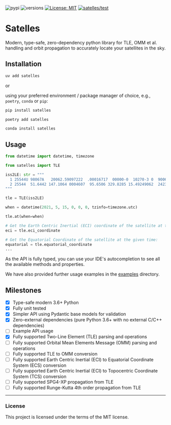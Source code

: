 ![pypi](https://img.shields.io/pypi/v/satelles.svg)
![versions](https://img.shields.io/pypi/pyversions/satelles.svg)
[![License: MIT](https://img.shields.io/badge/License-MIT-blue.svg)](https://opensource.org/licenses/MIT)
[![satelles/test](https://github.com/michealroberts/satelles/actions/workflows/test.yml/badge.svg)](https://github.com/michealroberts/satelles/actions/workflows/test.yml)

# Satelles

Modern, type-safe, zero-dependency python library for TLE, OMM et al. handling and orbit propagation to accurately locate your satellites in the sky.

## Installation

```bash
uv add satelles
```

or

using your preferred environment / package manager of choice, e.g., `poetry`, `conda` or `pip`:

```bash
pip install satelles
```

```bash
poetry add satelles
```

```bash
conda install satelles
```

## Usage

```python
from datetime import datetime, timezone

from satelles import TLE

iss2LE: str = """        
  1 25544U 98067A   20062.59097222  .00016717  00000-0  10270-3 0  9006
  2 25544  51.6442 147.1064 0004607  95.6506 329.8285 15.49249062  2423
"""

tle = TLE(iss2LE)

when = datetime(2021, 5, 15, 0, 0, 0, tzinfo=timezone.utc)

tle.at(when=when)

# Get the Earth Centric Inertial (ECI) coordinate of the satellite at the given time:
eci = tle.eci_coordinate

# Get the Equatorial Coordinate of the satellite at the given time:
equatorial = tle.equatorial_coordinate
...
```

As the API is fully typed, you can use your IDE's autocompletion to see all the available methods and properties.

We have also provided further usage examples in the [examples](./examples) directory.

## Milestones

- [X] Type-safe modern 3.6+ Python
- [X] Fully unit tested
- [X] Simpler API using Pydantic base models for validation
- [X] Zero-external dependencies (pure Python 3.6+ with no external C/C++ dependencies)
- [ ] Example API usage
- [X] Fully supported Two-Line Element (TLE) parsing and operations
- [ ] Fully supported Orbital Mean Elements Message (OMM) parsing and operations
- [ ] Fully supported TLE to OMM conversion
- [ ] Fully supported Earth Centric Inertial (ECI) to Equatorial Coordinate System (ECS) conversion
- [ ] Fully supported Earth Centric Inertial (ECI) to Topocentric Coordinate System (TCS) conversion
- [ ] Fully supported SPG4-XP propagation from TLE
- [ ] Fully supported Runge-Kutta 4th order propagation from TLE

---

### License

This project is licensed under the terms of the MIT license.
